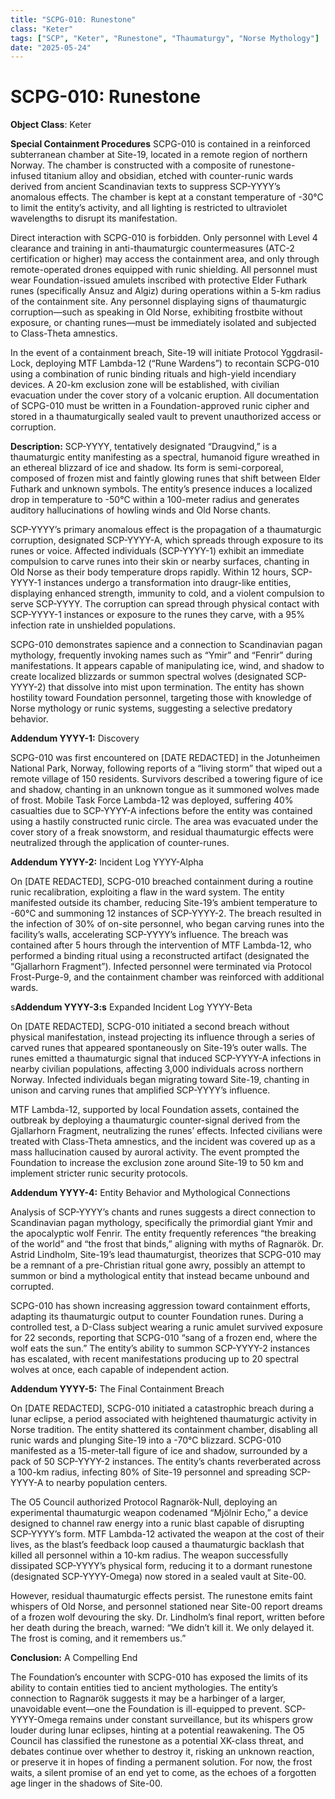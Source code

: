 ```yaml
---
title: "SCPG-010: Runestone"
class: "Keter"
tags: ["SCP", "Keter", "Runestone", "Thaumaturgy", "Norse Mythology"]
date: "2025-05-24"
---
```


# SCPG-010: Runestone

**Object Class**: Keter

**Special Containment Procedures** SCPG-010 is contained in a reinforced subterranean chamber at Site-19, located in a remote region of northern Norway. The chamber is constructed with a composite of runestone-infused titanium alloy and obsidian, etched with counter-runic wards derived from ancient Scandinavian texts to suppress SCP-YYYY’s anomalous effects. The chamber is kept at a constant temperature of -30°C to limit the entity’s activity, and all lighting is restricted to ultraviolet wavelengths to disrupt its manifestation.

Direct interaction with SCPG-010 is forbidden. Only personnel with Level 4 clearance and training in anti-thaumaturgic countermeasures (ATC-2 certification or higher) may access the containment area, and only through remote-operated drones equipped with runic shielding. All personnel must wear Foundation-issued amulets inscribed with protective Elder Futhark runes (specifically Ansuz and Algiz) during operations within a 5-km radius of the containment site. Any personnel displaying signs of thaumaturgic corruption—such as speaking in Old Norse, exhibiting frostbite without exposure, or chanting runes—must be immediately isolated and subjected to Class-Theta amnestics.

In the event of a containment breach, Site-19 will initiate Protocol Yggdrasil-Lock, deploying MTF Lambda-12 (“Rune Wardens”) to recontain SCPG-010 using a combination of runic binding rituals and high-yield incendiary devices. A 20-km exclusion zone will be established, with civilian evacuation under the cover story of a volcanic eruption. All documentation of SCPG-010 must be written in a Foundation-approved runic cipher and stored in a thaumaturgically sealed vault to prevent unauthorized access or corruption.

**Description:** SCP-YYYY, tentatively designated “Draugvind,” is a thaumaturgic entity manifesting as a spectral, humanoid figure wreathed in an ethereal blizzard of ice and shadow. Its form is semi-corporeal, composed of frozen mist and faintly glowing runes that shift between Elder Futhark and unknown symbols. The entity’s presence induces a localized drop in temperature to -50°C within a 100-meter radius and generates auditory hallucinations of howling winds and Old Norse chants.

SCP-YYYY’s primary anomalous effect is the propagation of a thaumaturgic corruption, designated SCP-YYYY-A, which spreads through exposure to its runes or voice. Affected individuals (SCP-YYYY-1) exhibit an immediate compulsion to carve runes into their skin or nearby surfaces, chanting in Old Norse as their body temperature drops rapidly. Within 12 hours, SCP-YYYY-1 instances undergo a transformation into draugr-like entities, displaying enhanced strength, immunity to cold, and a violent compulsion to serve SCP-YYYY. The corruption can spread through physical contact with SCP-YYYY-1 instances or exposure to the runes they carve, with a 95% infection rate in unshielded populations.

SCPG-010 demonstrates sapience and a connection to Scandinavian pagan mythology, frequently invoking names such as “Ymir” and “Fenrir” during manifestations. It appears capable of manipulating ice, wind, and shadow to create localized blizzards or summon spectral wolves (designated SCP-YYYY-2) that dissolve into mist upon termination. The entity has shown hostility toward Foundation personnel, targeting those with knowledge of Norse mythology or runic systems, suggesting a selective predatory behavior.

**Addendum YYYY-1:** Discovery

SCPG-010 was first encountered on [DATE REDACTED] in the Jotunheimen National Park, Norway, following reports of a “living storm” that wiped out a remote village of 150 residents. Survivors described a towering figure of ice and shadow, chanting in an unknown tongue as it summoned wolves made of frost. Mobile Task Force Lambda-12 was deployed, suffering 40% casualties due to SCP-YYYY-A infections before the entity was contained using a hastily constructed runic circle. The area was evacuated under the cover story of a freak snowstorm, and residual thaumaturgic effects were neutralized through the application of counter-runes.

**Addendum YYYY-2:** Incident Log YYYY-Alpha

On [DATE REDACTED], SCPG-010 breached containment during a routine runic recalibration, exploiting a flaw in the ward system. The entity manifested outside its chamber, reducing Site-19’s ambient temperature to -60°C and summoning 12 instances of SCP-YYYY-2. The breach resulted in the infection of 30% of on-site personnel, who began carving runes into the facility’s walls, accelerating SCP-YYYY’s influence. The breach was contained after 5 hours through the intervention of MTF Lambda-12, who performed a binding ritual using a reconstructed artifact (designated the “Gjallarhorn Fragment”). Infected personnel were terminated via Protocol Frost-Purge-9, and the containment chamber was reinforced with additional wards.

s**Addendum YYYY-3:s** Expanded Incident Log YYYY-Beta

On [DATE REDACTED], SCPG-010 initiated a second breach without physical manifestation, instead projecting its influence through a series of carved runes that appeared spontaneously on Site-19’s outer walls. The runes emitted a thaumaturgic signal that induced SCP-YYYY-A infections in nearby civilian populations, affecting 3,000 individuals across northern Norway. Infected individuals began migrating toward Site-19, chanting in unison and carving runes that amplified SCP-YYYY’s influence.

MTF Lambda-12, supported by local Foundation assets, contained the outbreak by deploying a thaumaturgic counter-signal derived from the Gjallarhorn Fragment, neutralizing the runes’ effects. Infected civilians were treated with Class-Theta amnestics, and the incident was covered up as a mass hallucination caused by auroral activity. The event prompted the Foundation to increase the exclusion zone around Site-19 to 50 km and implement stricter runic security protocols.

**Addendum YYYY-4:** Entity Behavior and Mythological Connections

Analysis of SCP-YYYY’s chants and runes suggests a direct connection to Scandinavian pagan mythology, specifically the primordial giant Ymir and the apocalyptic wolf Fenrir. The entity frequently references “the breaking of the world” and “the frost that binds,” aligning with myths of Ragnarök. Dr. Astrid Lindholm, Site-19’s lead thaumaturgist, theorizes that SCPG-010 may be a remnant of a pre-Christian ritual gone awry, possibly an attempt to summon or bind a mythological entity that instead became unbound and corrupted.

SCPG-010 has shown increasing aggression toward containment efforts, adapting its thaumaturgic output to counter Foundation runes. During a controlled test, a D-Class subject wearing a runic amulet survived exposure for 22 seconds, reporting that SCPG-010 “sang of a frozen end, where the wolf eats the sun.” The entity’s ability to summon SCP-YYYY-2 instances has escalated, with recent manifestations producing up to 20 spectral wolves at once, each capable of independent action.

**Addendum YYYY-5:** The Final Containment Breach

On [DATE REDACTED], SCPG-010 initiated a catastrophic breach during a lunar eclipse, a period associated with heightened thaumaturgic activity in Norse tradition. The entity shattered its containment chamber, disabling all runic wards and plunging Site-19 into a -70°C blizzard. SCPG-010 manifested as a 15-meter-tall figure of ice and shadow, surrounded by a pack of 50 SCP-YYYY-2 instances. The entity’s chants reverberated across a 100-km radius, infecting 80% of Site-19 personnel and spreading SCP-YYYY-A to nearby population centers.

The O5 Council authorized Protocol Ragnarök-Null, deploying an experimental thaumaturgic weapon codenamed “Mjölnir Echo,” a device designed to channel raw energy into a runic blast capable of disrupting SCP-YYYY’s form. MTF Lambda-12 activated the weapon at the cost of their lives, as the blast’s feedback loop caused a thaumaturgic backlash that killed all personnel within a 10-km radius. The weapon successfully dissipated SCP-YYYY’s physical form, reducing it to a dormant runestone (designated SCP-YYYY-Omega) now stored in a sealed vault at Site-00.

However, residual thaumaturgic effects persist. The runestone emits faint whispers of Old Norse, and personnel stationed near Site-00 report dreams of a frozen wolf devouring the sky. Dr. Lindholm’s final report, written before her death during the breach, warned: “We didn’t kill it. We only delayed it. The frost is coming, and it remembers us.”

**Conclusion:** A Compelling End

The Foundation’s encounter with SCPG-010 has exposed the limits of its ability to contain entities tied to ancient mythologies. The entity’s connection to Ragnarök suggests it may be a harbinger of a larger, unavoidable event—one the Foundation is ill-equipped to prevent. SCP-YYYY-Omega remains under constant surveillance, but its whispers grow louder during lunar eclipses, hinting at a potential reawakening. The O5 Council has classified the runestone as a potential XK-class threat, and debates continue over whether to destroy it, risking an unknown reaction, or preserve it in hopes of finding a permanent solution. For now, the frost waits, a silent promise of an end yet to come, as the echoes of a forgotten age linger in the shadows of Site-00.
